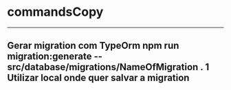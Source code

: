 # commandsCopy

-----------------------------
Gerar migration com TypeOrm
npm run migration:generate -- src/database/migrations/NameOfMigration
. 1 Utilizar local onde quer salvar a migration
------------------------------
